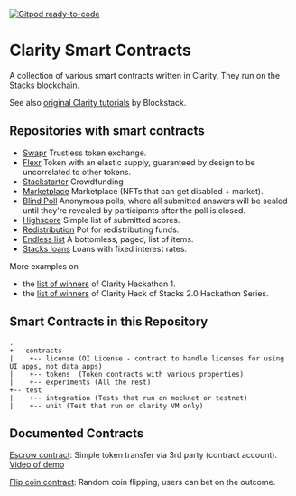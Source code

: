 [![Gitpod ready-to-code](https://img.shields.io/badge/Gitpod-ready--to--code-blue?logo=gitpod)](https://gitpod.io/#https://github.com/friedger/clarity-smart-contracts)

# Clarity Smart Contracts

A collection of various smart contracts written in Clarity. They run on the [Stacks blockchain](https://docs.blockstack.org).

See also [original Clarity tutorials](https://github.com/blockstack/clarity-js-sdk/tree/master/packages/clarity-tutorials) by Blockstack.

## Repositories with smart contracts

- [Swapr](https://github.com/psq/swapr) Trustless token exchange.
- [Flexr](https://github.com/psq/flexr) Token with an elastic supply, guaranteed by design to be uncorrelated to other tokens. 
- [Stackstarter](https://github.com/MarvinJanssen/stackstarter) Crowdfunding
- [Marketplace](https://github.com/friedger/clarity-marketplace) Marketplace (NFTs that can get disabled + market).
- [Blind Poll](https://github.com/zexxlin/clarity-blind-poll) Anonymous polls, where all submitted answers will be sealed until they're revealed by participants after the poll is closed.
- [Highscore](https://github.com/xmakina/clarity-high-score) Simple list of submitted scores.
- [Redistribution](https://github.com/xmakina/redistribution-contract) Pot for redistributing funds.
- [Endless list](https://github.com/xmakina/endless-list) A bottomless, paged, list of items.
- [Stacks loans](https://github.com/richardmichel/stacks-loans) Loans with fixed interest rates.

More examples on 
* the [list of winners](https://community.blockstack.org/clarity-winners#overall) of Clarity Hackathon 1.
* the [list of winners](https://blog.blockstack.org/announcing-the-winners-of-clarity-hack/) of Clarity Hack of Stacks 2.0 Hackathon Series.


## Smart Contracts in this Repository
```
.
+-- contracts
|    +-- license (OI License - contract to handle licenses for using UI apps, not data apps)
|    +-- tokens  (Token contracts with various properties)
|    +-- experiments (All the rest)
+-- test
|    +-- integration (Tests that run on mocknet or testnet)
|    +-- unit (Test that run on clarity VM only)
```

## Documented Contracts

[Escrow contract](docs/escrow.md): Simple token transfer via 3rd party (contract account). [Video of demo](https://www.youtube.com/watch?v=uZH1V-FNJIs)

[Flip coin contract](docs/flip-coin.md): Random coin flipping, users can bet on the outcome.
